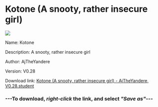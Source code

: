 # Kotone (A snooty, rather insecure girl)

<img src = "https://raw.githubusercontent.com/Arbiter1223/Koukou-Gurashi-Custom-Students/master/Students/Files/Kotone%20(A%20snooty%2C%20rather%20insecure%20girl).png">

Name: Kotone

Description: A snooty, rather insecure girl

Author: AjTheYandere

Version: V0.28

Download link: <a href="https://raw.githubusercontent.com/Arbiter1223/Koukou-Gurashi-Custom-Students/master/Students/Files/Kotone%20(A%20snooty%2C%20rather%20insecure%20girl)%20-%20AjTheYandere%2C%20V0.28.student">Kotone (A snooty, rather insecure girl) - AjTheYandere, V0.28.student</a>

### ---**To download, _right-click_ the link, and select _"Save as"_**---
